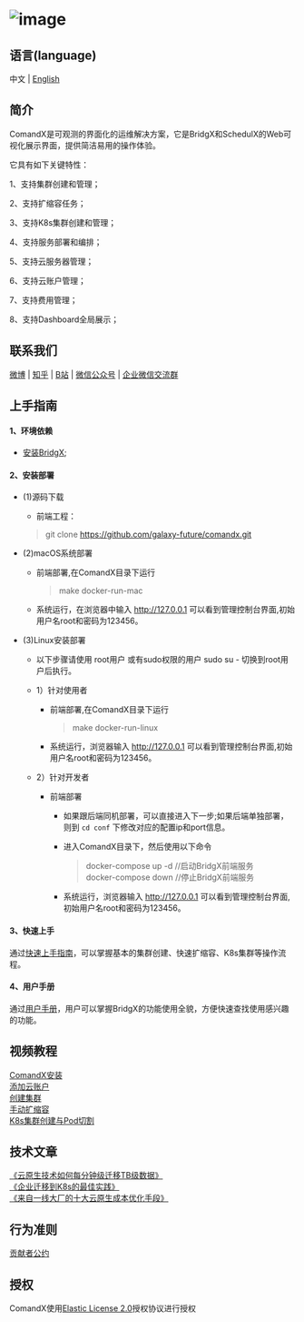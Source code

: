 ![image](https://user-images.githubusercontent.com/94337797/145354238-42473c28-a928-4ec5-84fb-7204db088283.png)
=====


语言(language)
----

中文 | [English](https://github.com/galaxy-future/comandx/blob/main/docs/EN-README.md)

简介
--------

ComandX是可观测的界面化的运维解决方案，它是BridgX和SchedulX的Web可视化展示界面，提供简洁易用的操作体验。

它具有如下关键特性：


1、支持集群创建和管理；

2、支持扩缩容任务；

3、支持K8s集群创建和管理；

4、支持服务部署和编排；

5、支持云服务器管理；

6、支持云账户管理；

7、支持费用管理；

8、支持Dashboard全局展示；

联系我们
----
[微博](https://weibo.com/galaxyfuture) | [知乎](https://www.zhihu.com/org/xing-yi-wei-lai) | [B站](https://space.bilibili.com/2057006251)
| [微信公众号](https://github.com/galaxy-future/comandx/blob/main/docs/resource/wechat_official_account.md)
| [企业微信交流群](https://github.com/galaxy-future/comandx/blob/main/docs/resource/wechat.md)

上手指南
----

#### 1、环境依赖
- [安装BridgX](https://github.com/galaxy-future/bridgx/blob/dev/README.md);

#### 2、安装部署  

* (1)源码下载
  - 前端工程：
  > git clone https://github.com/galaxy-future/comandx.git

* (2)macOS系统部署
  - 前端部署,在ComandX目录下运行
    > make docker-run-mac
   
  - 系统运行，在浏览器中输入 http://127.0.0.1 可以看到管理控制台界面,初始用户名root和密码为123456。

* (3)Linux安装部署
  - 以下步骤请使用 root用户 或有sudo权限的用户 sudo su - 切换到root用户后执行。
  - 1）针对使用者
    - 前端部署,在ComandX目录下运行
      > make docker-run-linux
    - 系统运行，浏览器输入 http://127.0.0.1 可以看到管理控制台界面,初始用户名root和密码为123456。

  - 2）针对开发者
    - 前端部署
      - 如果跟后端同机部署，可以直接进入下一步;如果后端单独部署，则到 `cd conf` 下修改对应的配置ip和port信息。
      - 进入ComandX目录下，然后使用以下命令
        > docker-compose up -d //启动BridgX前端服务 <br>
        > docker-compose down //停止BridgX前端服务  <br>

      - 系统运行，浏览器输入 http://127.0.0.1 可以看到管理控制台界面,初始用户名root和密码为123456。

    
#### 3、快速上手  
通过[快速上手指南](https://github.com/galaxy-future/comandx/blob/main/docs/getting-started.md)，可以掌握基本的集群创建、快速扩缩容、K8s集群等操作流程。  


#### 4、用户手册  
通过[用户手册](https://github.com/galaxy-future/comandx/blob/main/docs/user-manual.md)，用户可以掌握BridgX的功能使用全貌，方便快速查找使用感兴趣的功能。

视频教程
------
[ComandX安装](https://www.bilibili.com/video/BV1n34y167o8/) <br>
[添加云账户](https://www.bilibili.com/video/BV1Jr4y1S7q4/)  <br>
[创建集群](https://www.bilibili.com/video/BV1Wb4y1v7jw/)   <br>
[手动扩缩容](https://www.bilibili.com/video/BV1bm4y197QD/)  <br>
[K8s集群创建与Pod切割](https://www.bilibili.com/video/BV1FY411p7rE/)<br>


技术文章
------
[《云原生技术如何每分钟级迁移TB级数据》](https://zhuanlan.zhihu.com/p/442746588)<br>
[《企业迁移到K8s的最佳实践》](https://zhuanlan.zhihu.com/p/445131885) <br>
[《来自一线大厂的十大云原生成本优化手段》](https://zhuanlan.zhihu.com/p/448405809)<br>

行为准则
------
[贡献者公约](https://github.com/galaxy-future/comandx/blob/main/CODE_OF_CONDUCT)

授权
-----

ComandX使用[Elastic License 2.0](https://github.com/galaxy-future/comandx/blob/main/LICENSE)授权协议进行授权




